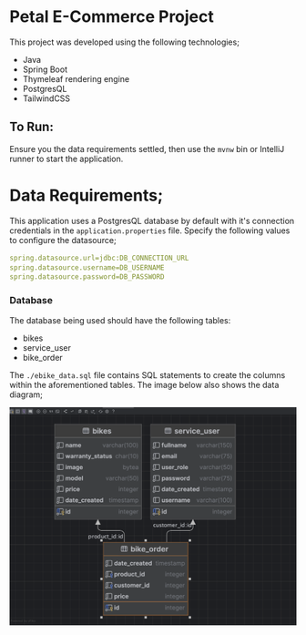 # Petal E-Commerce Project

This project was developed using the following technologies; 

- Java 
- Spring Boot
- Thymeleaf rendering engine
- PostgresQL
- TailwindCSS

## To Run: 

Ensure you the data requirements settled, then use the `mvnw` bin or IntelliJ runner to start the application. 

# Data Requirements;

This application uses a PostgresQL database by default with it's connection credentials in the `application.properties` file.
Specify the following values to configure the datasource;

```yml
spring.datasource.url=jdbc:DB_CONNECTION_URL
spring.datasource.username=DB_USERNAME
spring.datasource.password=DB_PASSWORD
```

### Database

The database being used should have the following tables:

* bikes
* service_user
* bike_order

The `./ebike_data.sql` file contains SQL statements to create the columns within the aforementioned tables. 
The image below also shows the data diagram;

<img src="data-visualization.png" alt="Data Visualization" />